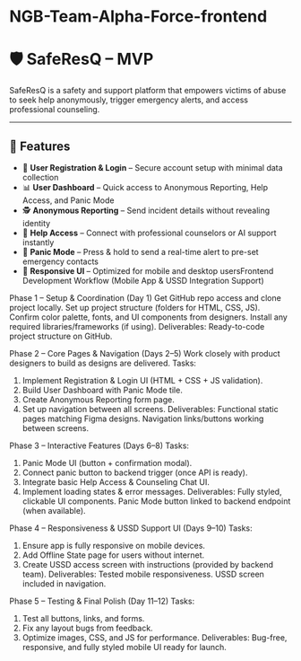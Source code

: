 # NGB-Team-Alpha-Force-frontend

# 🛡️ SafeResQ – MVP

SafeResQ is a safety and support platform that empowers victims of abuse to seek help anonymously, trigger emergency alerts, and access professional counseling.

---

## 🚀 Features

- 📝 **User Registration & Login** – Secure account setup with minimal data collection  
- 📊 **User Dashboard** – Quick access to Anonymous Reporting, Help Access, and Panic Mode  
- 🕵️ **Anonymous Reporting** – Send incident details without revealing identity  
- 💬 **Help Access** – Connect with professional counselors or AI support instantly  
- 🚨 **Panic Mode** – Press & hold to send a real-time alert to pre-set emergency contacts  
- 📱 **Responsive UI** – Optimized for mobile and desktop usersFrontend Development Workflow (Mobile App & USSD Integration Support)

Phase 1 – Setup & Coordination (Day 1)
Get GitHub repo access and clone project locally.
Set up project structure (folders for HTML, CSS, JS).
Confirm color palette, fonts, and UI components from designers.
Install any required libraries/frameworks (if using).
Deliverables:
Ready-to-code project structure on GitHub.

Phase 2 – Core Pages & Navigation (Days 2–5)
Work closely with product designers to build as designs are delivered.
Tasks:
1. Implement Registration & Login UI (HTML + CSS + JS validation).
2. Build User Dashboard with Panic Mode tile.
3. Create Anonymous Reporting form page.
4. Set up navigation between all screens.
Deliverables:
Functional static pages matching Figma designs.
Navigation links/buttons working between screens.

Phase 3 – Interactive Features (Days 6–8)
Tasks:
1. Panic Mode UI (button + confirmation modal).
2. Connect panic button to backend trigger (once API is ready).
3. Integrate basic Help Access & Counseling Chat UI.
4. Implement loading states & error messages.
Deliverables:
Fully styled, clickable UI components.
Panic Mode button linked to backend endpoint (when available).

Phase 4 – Responsiveness & USSD Support UI (Days 9–10)
Tasks:
1. Ensure app is fully responsive on mobile devices.
2. Add Offline State page for users without internet.
3. Create USSD access screen with instructions (provided by backend team).
Deliverables:
Tested mobile responsiveness.
USSD screen included in navigation.

Phase 5 – Testing & Final Polish (Day 11–12)
Tasks:
1. Test all buttons, links, and forms.
2. Fix any layout bugs from feedback.
3. Optimize images, CSS, and JS for performance.
Deliverables:
Bug-free, responsive, and fully styled mobile UI ready for launch.

